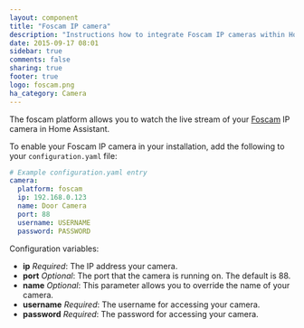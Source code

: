 ```yaml
---
layout: component
title: "Foscam IP camera"
description: "Instructions how to integrate Foscam IP cameras within Home Assistant."
date: 2015-09-17 08:01
sidebar: true
comments: false
sharing: true
footer: true
logo: foscam.png
ha_category: Camera
---
```



The foscam platform allows you to watch the live stream of your [Foscam](http://www.foscam.com/) IP camera in Home Assistant.

To enable your Foscam IP camera in your installation, add the following to your `configuration.yaml` file:

```yaml
# Example configuration.yaml entry
camera:
  platform: foscam
  ip: 192.168.0.123
  name: Door Camera
  port: 88
  username: USERNAME
  password: PASSWORD
```

Configuration variables:

- **ip** *Required*: The IP address your camera.
- **port** *Optional*: The port that the camera is running on. The default is 88. 
- **name** *Optional*: This parameter allows you to override the name of your camera.
- **username** *Required*: The username for accessing your camera.
- **password** *Required*: The password for accessing your camera.

